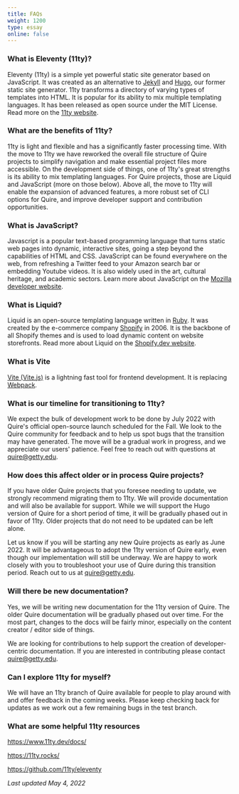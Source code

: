 ```yaml
---
title: FAQs
weight: 1200
type: essay
online: false
---
```


### What is Eleventy (11ty)?

Eleventy (11ty) is a simple yet powerful static site generator based on JavaScript. It was created as an alternative to [Jekyll](https://jekyllrb.com/) and [Hugo](https://gohugo.io/), our former static site generator. 11ty transforms a directory of varying types of templates into HTML. It is popular for its ability to mix multiple templating languages. It has been released as open source under the MIT License. Read more on the [11ty website](https://www.11ty.dev/).

### What are the benefits of 11ty?

11ty is light and flexible and has a significantly faster processing time. With the move to 11ty we have reworked the overall file structure of Quire projects to simplify navigation and make essential project files more accessible. On the development side of things, one of 11ty's great strengths is its ability to mix templating languages. For Quire projects, those are Liquid and JavaScript (more on those below). Above all, the move to 11ty will enable the expansion of advanced features, a more robust set of CLI options for Quire, and improve developer support and contribution opportunities.

### What is JavaScript?

Javascript is a popular text-based programming language that turns static web pages into dynamic, interactive sites, going a step beyond the capabilities of HTML and CSS. JavaScript can be found everywhere on the web, from refreshing a Twitter feed to your Amazon search bar or embedding Youtube videos. It is also widely used in the art, cultural heritage, and academic sectors. Learn more about JavaScript on the [Mozilla developer website](https://developer.mozilla.org/en-US/docs/Learn/JavaScript/First_steps/What_is_JavaScript).

### What is Liquid?

Liquid is an open-source templating language written in [Ruby](https://www.ruby-lang.org/en/). It was created by the e-commerce company [Shopify](https://www.shopify.com/) in 2006. It is the backbone of all Shopify themes and is used to load dynamic content on website storefronts. Read more about Liquid on the [Shopify.dev website](https://shopify.dev/api/liquid).

### What is Vite

[Vite (Vite.js)](https://vitejs.dev/) is a lightning fast tool for frontend development. It is replacing [Webpack](https://webpack.js.org/).  

### What is our timeline for transitioning to 11ty?

We expect the bulk of development work to be done by July 2022 with Quire's official open-source launch scheduled for the Fall. We look to the Quire community for feedback and to help us spot bugs that the transition may have generated. The move will be a gradual work in progress, and we appreciate our users' patience. Feel free to reach out with questions at [quire@getty.edu](mailto:quire@getty.edu).  

### How does this affect older or in process Quire projects?

If you have older Quire projects that you foresee needing to update, we strongly recommend migrating them to 11ty. We will provide documentation and will also be available for support. While we will support the Hugo version of Quire for a short period of time, it will be gradually phased out in favor of 11ty. Older projects that do not need to be updated can be left alone.

Let us know if you will be starting any new Quire projects as early as June 2022. It will be advantageous to adopt the 11ty version of Quire early, even though our implementation will still be underway. We are happy to work closely with you to troubleshoot your use of Quire during this transition period. Reach out to us at [quire@getty.edu](mailto:quire@getty.edu).

### Will there be new documentation?  

Yes, we will be writing new documentation for the 11ty version of Quire. The older Quire documentation will be gradually phased out over time. For the most part, changes to the docs will be fairly minor, especially on the content creator / editor side of things.

We are looking for contributions to help support the creation of developer-centric documentation. If you are interested in contributing please contact [quire@getty.edu](mailto:quire@getty.edu).

### Can I explore 11ty for myself?

We will have an 11ty branch of Quire available for people to play around with and offer feedback in the coming weeks. Please keep checking back for updates as we work out a few remaining bugs in the test branch.

### What are some helpful 11ty resources

https://www.11ty.dev/docs/

https://11ty.rocks/

https://github.com/11ty/eleventy



*Last updated May 4, 2022*
